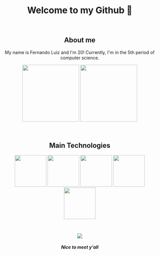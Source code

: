 <h1 align="center">Welcome to my Github 👋</h1>

<p>&nbsp;</p>

<h2 align="center">About me</h2>


<p align="center">My name is Fernando Luiz and I'm 20! Currently, I'm in the 5th period of computer science.</p>

<div align="center">
    <a href-"https://github.com/Nando2003">
    <img height="180em" src="https://github-readme-stats.vercel.app/api/top-langs/?username=Nando2003&layout=compact&langs_count=16&theme=PowerShell"/>
    <img height="180em" src="https://github-readme-stats.vercel.app/api?username=Nando2003&show_icons=true&theme=radical&layout=compact&langs_count=16&theme=PowerShell"/>
    </a>
    
</div>
<p>&nbsp;</p>

<h2 align="center">Main Technologies</h2>

<div align="center">
    <a href-"https://skillicons.dev">
    <img height="100em" src="https://skillicons.dev/icons?i=django"/>
    <img height="100em" src="https://skillicons.dev/icons?i=python"/>
    <img height="100em" src="https://skillicons.dev/icons?i=java"/>
    <img height="100em" src="https://skillicons.dev/icons?i=postgresql"/>
    <img height="100em" src="https://skillicons.dev/icons?i=mysql"/>
    </a>
</div>
<p>&nbsp;</p>

<div align="center">
    <a href-"https://media.giphy.com">
    <img src="https://media.giphy.com/media/v1.Y2lkPTc5MGI3NjExODkzd2hwbHJsZTQ5dHNsOWJvNHNmc2ZrODlyYmJ4OHJnYWkzMHVkcyZlcD12MV9pbnRlcm5hbF9naWZfYnlfaWQmY3Q9Zw/bi6RQ5x3tqoSI/giphy.gif"/>
    <h5 align="center"><em>Nice to meet y'all</em></h5>
    </a>
</div>





